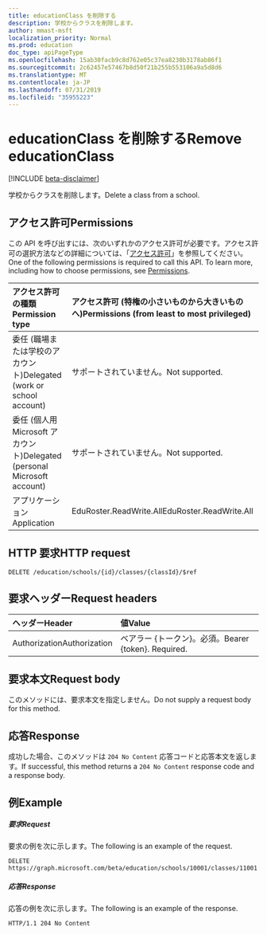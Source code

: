 ```yaml
---
title: educationClass を削除する
description: 学校からクラスを削除します。
author: mmast-msft
localization_priority: Normal
ms.prod: education
doc_type: apiPageType
ms.openlocfilehash: 15ab30facb9c8d762e05c37ea8230b3178ab86f1
ms.sourcegitcommit: 2c62457e57467b8d50f21b255b553106a9a5d8d6
ms.translationtype: MT
ms.contentlocale: ja-JP
ms.lasthandoff: 07/31/2019
ms.locfileid: "35955223"
---
```

# <a name="remove-educationclass"></a><span data-ttu-id="b7b43-103">educationClass を削除する</span><span class="sxs-lookup"><span data-stu-id="b7b43-103">Remove educationClass</span></span>

[!INCLUDE [beta-disclaimer](../../includes/beta-disclaimer.md)]

<span data-ttu-id="b7b43-104">学校からクラスを削除します。</span><span class="sxs-lookup"><span data-stu-id="b7b43-104">Delete a class from a school.</span></span>

## <a name="permissions"></a><span data-ttu-id="b7b43-105">アクセス許可</span><span class="sxs-lookup"><span data-stu-id="b7b43-105">Permissions</span></span>
<span data-ttu-id="b7b43-p101">この API を呼び出すには、次のいずれかのアクセス許可が必要です。アクセス許可の選択方法などの詳細については、「[アクセス許可](/graph/permissions-reference)」を参照してください。</span><span class="sxs-lookup"><span data-stu-id="b7b43-p101">One of the following permissions is required to call this API. To learn more, including how to choose permissions, see [Permissions](/graph/permissions-reference).</span></span>

|<span data-ttu-id="b7b43-108">アクセス許可の種類</span><span class="sxs-lookup"><span data-stu-id="b7b43-108">Permission type</span></span>      | <span data-ttu-id="b7b43-109">アクセス許可 (特権の小さいものから大きいものへ)</span><span class="sxs-lookup"><span data-stu-id="b7b43-109">Permissions (from least to most privileged)</span></span>              |
|:--------------------|:---------------------------------------------------------|
|<span data-ttu-id="b7b43-110">委任 (職場または学校のアカウント)</span><span class="sxs-lookup"><span data-stu-id="b7b43-110">Delegated (work or school account)</span></span> |  <span data-ttu-id="b7b43-111">サポートされていません。</span><span class="sxs-lookup"><span data-stu-id="b7b43-111">Not supported.</span></span>  |
|<span data-ttu-id="b7b43-112">委任 (個人用 Microsoft アカウント)</span><span class="sxs-lookup"><span data-stu-id="b7b43-112">Delegated (personal Microsoft account)</span></span> |  <span data-ttu-id="b7b43-113">サポートされていません。</span><span class="sxs-lookup"><span data-stu-id="b7b43-113">Not supported.</span></span>  |
|<span data-ttu-id="b7b43-114">アプリケーション</span><span class="sxs-lookup"><span data-stu-id="b7b43-114">Application</span></span> | <span data-ttu-id="b7b43-115">EduRoster.ReadWrite.All</span><span class="sxs-lookup"><span data-stu-id="b7b43-115">EduRoster.ReadWrite.All</span></span> | 

## <a name="http-request"></a><span data-ttu-id="b7b43-116">HTTP 要求</span><span class="sxs-lookup"><span data-stu-id="b7b43-116">HTTP request</span></span>
<!-- { "blockType": "ignored" } -->
```http
DELETE /education/schools/{id}/classes/{classId}/$ref
```
## <a name="request-headers"></a><span data-ttu-id="b7b43-117">要求ヘッダー</span><span class="sxs-lookup"><span data-stu-id="b7b43-117">Request headers</span></span>
| <span data-ttu-id="b7b43-118">ヘッダー</span><span class="sxs-lookup"><span data-stu-id="b7b43-118">Header</span></span>       | <span data-ttu-id="b7b43-119">値</span><span class="sxs-lookup"><span data-stu-id="b7b43-119">Value</span></span> |
|:---------------|:--------|
| <span data-ttu-id="b7b43-120">Authorization</span><span class="sxs-lookup"><span data-stu-id="b7b43-120">Authorization</span></span>  | <span data-ttu-id="b7b43-p102">ベアラー {トークン}。必須。</span><span class="sxs-lookup"><span data-stu-id="b7b43-p102">Bearer {token}. Required.</span></span>  |

## <a name="request-body"></a><span data-ttu-id="b7b43-123">要求本文</span><span class="sxs-lookup"><span data-stu-id="b7b43-123">Request body</span></span>
<span data-ttu-id="b7b43-124">このメソッドには、要求本文を指定しません。</span><span class="sxs-lookup"><span data-stu-id="b7b43-124">Do not supply a request body for this method.</span></span>


## <a name="response"></a><span data-ttu-id="b7b43-125">応答</span><span class="sxs-lookup"><span data-stu-id="b7b43-125">Response</span></span>
<span data-ttu-id="b7b43-126">成功した場合、このメソッドは `204 No Content` 応答コードと応答本文を返します。</span><span class="sxs-lookup"><span data-stu-id="b7b43-126">If successful, this method returns a `204 No Content` response code and a response body.</span></span>

## <a name="example"></a><span data-ttu-id="b7b43-127">例</span><span class="sxs-lookup"><span data-stu-id="b7b43-127">Example</span></span>
##### <a name="request"></a><span data-ttu-id="b7b43-128">要求</span><span class="sxs-lookup"><span data-stu-id="b7b43-128">Request</span></span>
<span data-ttu-id="b7b43-129">要求の例を次に示します。</span><span class="sxs-lookup"><span data-stu-id="b7b43-129">The following is an example of the request.</span></span>
<!-- {
  "blockType": "request",
  "name": "create_educationclass_from_educationschool"
}-->
```http
DELETE https://graph.microsoft.com/beta/education/schools/10001/classes/11001
```

##### <a name="response"></a><span data-ttu-id="b7b43-130">応答</span><span class="sxs-lookup"><span data-stu-id="b7b43-130">Response</span></span>
<span data-ttu-id="b7b43-131">応答の例を次に示します。</span><span class="sxs-lookup"><span data-stu-id="b7b43-131">The following is an example of the response.</span></span> 

<!-- {
  "blockType": "response",
  "truncated": true,
  "@odata.type": "microsoft.graph.educationClass"
} -->
```http
HTTP/1.1 204 No Content
```

<!-- uuid: 8fcb5dbc-d5aa-4681-8e31-b001d5168d79
2015-10-25 14:57:30 UTC -->
<!--
{
  "type": "#page.annotation",
  "description": "Create educationClass",
  "keywords": "",
  "section": "documentation",
  "tocPath": "",
  "suppressions": []
}
-->
